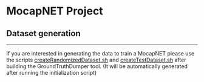 # MocapNET Project

## Dataset generation
------------------------------------------------------------------ 

If you are interested in generating the data to train a MocapNET please use the scripts [createRandomizedDataset.sh](https://github.com/FORTH-ModelBasedTracker/MocapNET/blob/master/createRandomizedDataset.sh) and [createTestDataset.sh](https://github.com/FORTH-ModelBasedTracker/MocapNET/blob/master/createTestDataset.sh) after building the GroundTruthDumper tool. (It will be automatically generated after running the initialization script) 

 
